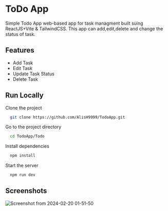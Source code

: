 
# ToDo App

Simple Todo App web-based app for task managment built suing ReactJS+Vite & TailwindCSS.
This app can add,edit,delete and change the status of task.

## Features

- Add Task
- Edit Task
- Update Task Status
- Delete Task


## Run Locally

Clone the project

```bash
  git clone https://github.com/AlisH9999/TodoApp.git
```

Go to the project directory

```bash
  cd TodoApp/Todo
```

Install dependencies

```bash
  npm install
```

Start the server

```bash
  npm run dev
```

## Screenshots

![Screenshot from 2024-02-20 01-51-50](https://github.com/AlisH9999/TodoApp/assets/78138009/5d836030-fd29-4a9e-a89e-93c917516b47)


